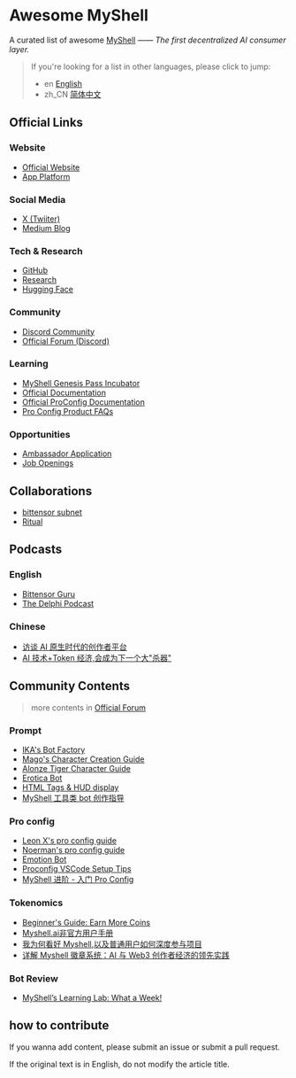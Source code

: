 # Awesome MyShell

A curated list of awesome [MyShell](https://myshell.ai/) —— *The first decentralized AI consumer layer.*

> If you're looking for a list in other languages, please click to jump:
> - en [English](README.md)
> - zh_CN [简体中文](README_zh_CN.md)

## Official Links

### Website

- [Official Website](https://myshell.ai/)
- [App Platform](https://app.myshell.ai/)

### Social Media

- [X (Twiiter)](https://twitter.com/myshell_ai)
- [Medium Blog](https://medium.com/@MyShell.ai)

### Tech & Research

- [GitHub](https://github.com/myshell-ai)
- [Research](https://research.myshell.ai/)
- [Hugging Face](https://huggingface.co/myshell-ai)

### Community

- [Discord Community](https://discord.com/invite/myshell)
- [Official Forum (Discord)](https://discord.com/channels/1122227993805336617/1127967758919925953)

### Learning

- [MyShell Genesis Pass Incubator](https://discord.gg/8D5De74gd3)
- [Official Documentation](https://docs.myshell.ai/)
- [Official ProConfig Documentation](https://myshell-wiki.gitbook.io/proconfig-tutorial)
- [Pro Config Product FAQs](https://myshellai.notion.site/Pro-Config-Product-FAQs-69a057473b184070b5c8596796b49e5f#899364ccab07447cb0611ace79ea5188)

### Opportunities

- [Ambassador Application](https://airtable.com/appQ0kyBiRIjgH4Hv/pagZ7w2AdwzAOD57g/form)
- [Job Openings](https://boards.greenhouse.io/myshell)

## Collaborations

- [bittensor subnet](https://x.taostats.io/subnet/3)
- [Ritual](https://ritual.net/blog/myshell)

## Podcasts

### English

- [Bittensor Guru](https://twitter.com/KeithSingery/status/1777074040857112988)
- [The Delphi Podcast](https://open.spotify.com/episode/1u8OzCCtFVRgYFIpiKyBKj?nd=1&dlsi=08a784a4398549c8)

### Chinese

- [访谈 AI 原生时代的创作者平台](https://www.xiaoyuzhoufm.com/episode/658d2063cab6086ec16a758b?s=eyJ1IjogIjYyZTE0YzBlZWRjZTY3MTA0YWQzY2VlNiJ9)
- [AI 技术+Token 经济,会成为下一个大"杀器"](https://www.xiaoyuzhoufm.com/episode/65bb1fbca01c52bc508a6915)

## Community Contents

> more contents in [Official Forum](https://discord.com/channels/1122227993805336617/1127967758919925953)

### Prompt

- [IKA's Bot Factory](https://discord.com/channels/1122227993805336617/1206907500524478524)
- [Mago's Character Creation Guide](https://discord.com/channels/1122227993805336617/1169885304157651015)
- [Alonze Tiger Character Guide](https://discord.com/channels/1122227993805336617/1216702104442507334)
- [Erotica Bot](https://discord.com/channels/1122227993805336617/1203151145711829052)
- [HTML Tags & HUD display](https://discord.com/channels/1122227993805336617/1218449081912004608)
- [MyShell 工具类 bot 创作指导](https://scriptmoney.xlog.app/MyShell-tool-bot-guide)

### Pro config

- [Leon X's pro config guide](https://twitter.com/Wiggin_Han/status/1774464780335456339)
- [Noerman's pro config guide](https://discord.com/channels/1122227993805336617/1221521722629427423)
- [Emotion Bot](https://discord.com/channels/1122227993805336617/1226707120007680091)
- [Proconfig VSCode Setup Tips](https://discord.com/channels/1122227993805336617/1226205726133719050)
- [MyShell 进阶 - 入门 Pro Config](https://devgua.xlog.app/MyShell-Advanced-Beginner-s-Guide-to-Pro-Config?locale=en)

### Tokenomics

- [Beginner's Guide: Earn More Coins](https://discord.com/channels/1122227993805336617/1212753451365302302)
- [Myshell.ai非官方用户手册](https://libins-organization.gitbook.io/myshell.ai-fei-guan-fang-lu-mao-shou-ce/zan-zhu-zhe-hui-zhang-tou-zi-patron-badge)
- [我为何看好 Myshell,以及普通用户如何深度参与项目](https://www.youtube.com/watch?v=lOpz7HHYS6o)
- [详解 Myshell 徽章系统：AI 与 Web3 创作者经济的领先实践](https://www.techflowpost.com/article/detail_16103.html)

### Bot Review

- [MyShell’s Learning Lab: What a Week!](http://thefriendlyspider.com/myshells-learning-lab-what-a-week)

## how to contribute

If you wanna add content, please submit an issue or submit a pull request.

If the original text is in English, do not modify the article title.
